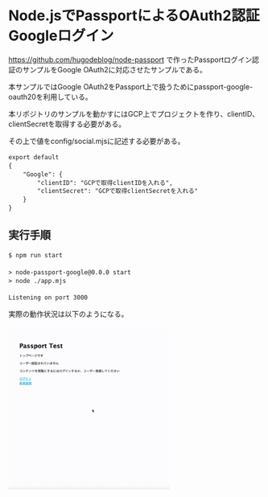 # Node.jsでPassportによるOAuth2認証Googleログイン

https://github.com/hugodeblog/node-passport
で作ったPassportログイン認証のサンプルをGoogle OAuth2に対応させたサンプルである。

本サンプルではGoogle OAuth2をPassport上で扱うためにpassport-google-oauth20を利用している。

本リポジトリのサンプルを動かすにはGCP上でプロジェクトを作り、clientID、clientSecretを取得する必要がある。

その上で値をconfig/social.mjsに記述する必要がある。

```txt
export default
{
    "Google": {
        "clientID": "GCPで取得clientIDを入れる",
        "clientSecret": "GCPで取得clientSecretを入れる"
    }
}
```

## 実行手順

```txt
$ npm run start

> node-passport-google@0.0.0 start
> node ./app.mjs

Listening on port 3000
```

実際の動作状況は以下のようになる。

<img src="https://github.com/hugodeblog/node-passport-google/blob/images/google_login.gif" width="320px">
